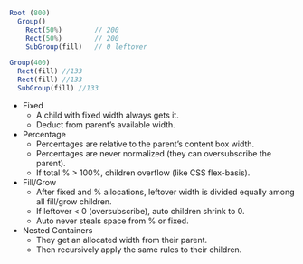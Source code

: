 ```js
Root (800)
  Group()
    Rect(50%)        // 200
    Rect(50%)        // 200
    SubGroup(fill)   // 0 leftover
```

```js
Group(400)
  Rect(fill) //133
  Rect(fill) //133
  SubGroup(fill) //133
```

- Fixed
    - A child with fixed width always gets it.
    - Deduct from parent’s available width.
- Percentage
    - Percentages are relative to the parent’s content box width.
    - Percentages are never normalized (they can oversubscribe the parent).
    - If total % > 100%, children overflow (like CSS flex-basis).
- Fill/Grow
    - After fixed and % allocations, leftover width is divided equally among all fill/grow children.
    - If leftover < 0 (oversubscribe), auto children shrink to 0.
    - Auto never steals space from % or fixed.
- Nested Containers
    - They get an allocated width from their parent.
    - Then recursively apply the same rules to their children.



